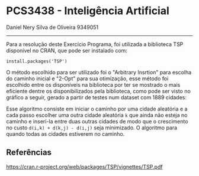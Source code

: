 # PCS3438 - Inteligência Artificial

Daniel Nery Silva de Oliveira
9349051

---------------

Para a resolução deste Exercício Programa, foi utilizada a biblioteca TSP disponível no CRAN, que pode ser instalado com:

```install.packages('TSP')```

O método escolhido para ser utilizado foi o "Arbitrary Insrtion" para escolha do caminho inicial e "2-Opt" para sua otimização, esse método foi escolhido entre os disponíveis na biblioteca por ter se mostrado o mais eficiente dentre os disponibilizados pela biblioteca, como pode ser visto no gráfico a seguir, gerado a partir de testes num dataset com 1889 cidades:



Esse algoritmo consiste em iniciar o caminho por uma cidade aleatória e a cada passo escolher uma outra cidade aleatória `k` que ainda não esteja no caminho e inseri-la entre duas outras cidades de modo que o crescimento no custo `d(i,k) + d(k,j) - d(i,j)` seja minimizado. O algoritmo para quando todas as cidades estiverem no caminho.



## Referências
https://cran.r-project.org/web/packages/TSP/vignettes/TSP.pdf
